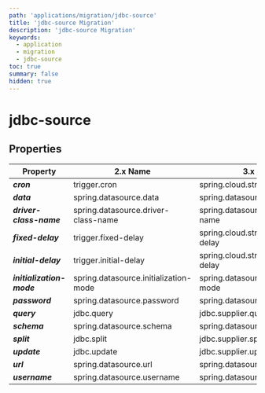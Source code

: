 ```yaml
---
path: 'applications/migration/jdbc-source'
title: 'jdbc-source Migration'
description: 'jdbc-source Migration'
keywords:
  - application
  - migration
  - jdbc-source
toc: true
summary: false
hidden: true
---
```


# jdbc-source

## Properties

| Property                  | 2.x Name                              | 3.x Name                                 |
| ------------------------- | ------------------------------------- | ---------------------------------------- |
| **_cron_**                | trigger.cron                          | spring.cloud.stream.poller.cron          |
| **_data_**                | spring.datasource.data                | spring.datasource.data                   |
| **_driver-class-name_**   | spring.datasource.driver-class-name   | spring.datasource.driver-class-name      |
| **_fixed-delay_**         | trigger.fixed-delay                   | spring.cloud.stream.poller.fixed-delay   |
| **_initial-delay_**       | trigger.initial-delay                 | spring.cloud.stream.poller.initial-delay |
| **_initialization-mode_** | spring.datasource.initialization-mode | spring.datasource.initialization-mode    |
| **_password_**            | spring.datasource.password            | spring.datasource.password               |
| **_query_**               | jdbc.query                            | jdbc.supplier.query                      |
| **_schema_**              | spring.datasource.schema              | spring.datasource.schema                 |
| **_split_**               | jdbc.split                            | jdbc.supplier.split                      |
| **_update_**              | jdbc.update                           | jdbc.supplier.update                     |
| **_url_**                 | spring.datasource.url                 | spring.datasource.url                    |
| **_username_**            | spring.datasource.username            | spring.datasource.username               |
